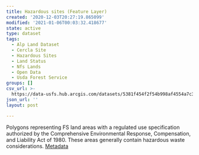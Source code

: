 ```yaml
---
title: Hazardous sites (Feature Layer)
created: '2020-12-03T20:27:19.865099'
modified: '2021-01-06T00:03:32.418677'
state: active
type: dataset
tags:
  - Alp Land Dataset
  - Cercla Site
  - Hazardous Sites
  - Land Status
  - Nfs Lands
  - Open Data
  - Usda Forest Service
groups: []
csv_url: >-
  https://data-usfs.hub.arcgis.com/datasets/5381f454f2f54b998af4554a7c383ad9_0.csv?outSR=%7B%22latestWkid%22%3A4269%2C%22wkid%22%3A4269%7D
json_url: ''
layout: post

---
```

Polygons representing FS land areas with a regulated use specification authorized by the Comprehensive Environmental Response, Compensation, and Liability Act of 1980. These areas generally contain hazardous waste considerations. <a href='https://data.fs.usda.gov/geodata/edw/edw_resources/meta/S_USA.CERCLASITE.xml' target='_blank'>Metadata</a>
